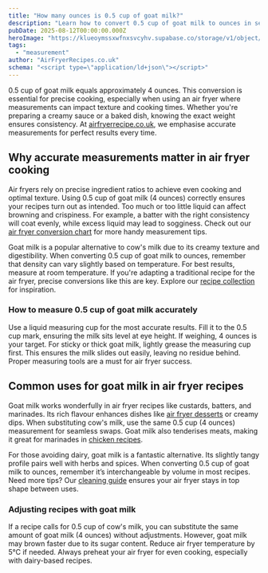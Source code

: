 ```yaml
---
title: "How many ounces is 0.5 cup of goat milk?"
description: "Learn how to convert 0.5 cup of goat milk to ounces in seconds. Perfect for air fryer recipes and precise cooking measurements."
pubDate: 2025-08-12T00:00:00.000Z
heroImage: "https://klueoymssxwfnxsvcyhv.supabase.co/storage/v1/object/public/md/how-many-ounces-is-0-5-cup-of-goat-milk-00bf44ae.webp"
tags:
  - "measurement"
author: "AirFryerRecipes.co.uk"
schema: "<script type=\"application/ld+json\"></script>"
---
```


<p>0.5 cup of goat milk equals approximately 4 ounces. This conversion is essential for precise cooking, especially when using an air fryer where measurements can impact texture and cooking times. Whether you're preparing a creamy sauce or a baked dish, knowing the exact weight ensures consistency. At <a href=https://www.airfryerrecipe.co.uk>airfryerrecipe.co.uk</a>, we emphasise accurate measurements for perfect results every time.</p>

<h2>Why accurate measurements matter in air fryer cooking</h2>  
<p>Air fryers rely on precise ingredient ratios to achieve even cooking and optimal texture. Using 0.5 cup of goat milk (4 ounces) correctly ensures your recipes turn out as intended. Too much or too little liquid can affect browning and crispiness. For example, a batter with the right consistency will coat evenly, while excess liquid may lead to sogginess. Check out our <a href=https://www.airfryerrecipe.co.uk/air-fryer-conversion-chart>air fryer conversion chart</a> for more handy measurement tips.</p>  

<p>Goat milk is a popular alternative to cow's milk due to its creamy texture and digestibility. When converting 0.5 cup of goat milk to ounces, remember that density can vary slightly based on temperature. For best results, measure at room temperature. If you're adapting a traditional recipe for the air fryer, precise conversions like this are key. Explore our <a href=https://www.airfryerrecipe.co.uk/recipes>recipe collection</a> for inspiration.</p>  

<h3>How to measure 0.5 cup of goat milk accurately</h3>  
<p>Use a liquid measuring cup for the most accurate results. Fill it to the 0.5 cup mark, ensuring the milk sits level at eye height. If weighing, 4 ounces is your target. For sticky or thick goat milk, lightly grease the measuring cup first. This ensures the milk slides out easily, leaving no residue behind. Proper measuring tools are a must for air fryer success.</p>  

<h2>Common uses for goat milk in air fryer recipes</h2>  
<p>Goat milk works wonderfully in air fryer recipes like custards, batters, and marinades. Its rich flavour enhances dishes like <a href=https://www.airfryerrecipe.co.uk/recipe-category/dessert>air fryer desserts</a> or creamy dips. When substituting cow's milk, use the same 0.5 cup (4 ounces) measurement for seamless swaps. Goat milk also tenderises meats, making it great for marinades in <a href=https://www.airfryerrecipe.co.uk/recipe-category/chicken>chicken recipes</a>.</p>  

<p>For those avoiding dairy, goat milk is a fantastic alternative. Its slightly tangy profile pairs well with herbs and spices. When converting 0.5 cup of goat milk to ounces, remember it’s interchangeable by volume in most recipes. Need more tips? Our <a href=https://www.airfryerrecipe.co.uk/air-fryer-cleaner>cleaning guide</a> ensures your air fryer stays in top shape between uses.</p>  

<h3>Adjusting recipes with goat milk</h3>  
<p>If a recipe calls for 0.5 cup of cow's milk, you can substitute the same amount of goat milk (4 ounces) without adjustments. However, goat milk may brown faster due to its sugar content. Reduce air fryer temperature by 5°C if needed. Always preheat your air fryer for even cooking, especially with dairy-based recipes.</p>